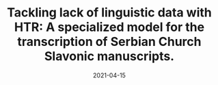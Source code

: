 ---
title: "Tackling lack of linguistic data with HTR: A specialized model for the transcription of Serbian Church
Slavonic manuscripts."
collection: talks
type: "Conference talk"
permalink: /talks/2021-04-15-elmanu
venue: "El’ Manuscript Conference 2021"
date: 2021-04-15
location: "Freiburg, DE (held online)"
---